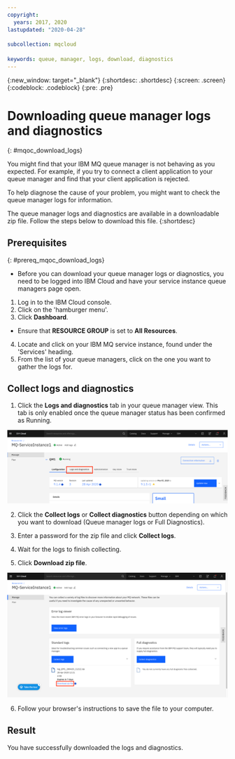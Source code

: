 ```yaml
---
copyright:
  years: 2017, 2020
lastupdated: "2020-04-28"

subcollection: mqcloud

keywords: queue, manager, logs, download, diagnostics
---
```


{:new_window: target="_blank"}
{:shortdesc: .shortdesc}
{:screen: .screen}
{:codeblock: .codeblock}
{:pre: .pre}

# Downloading queue manager logs and diagnostics
{: #mqoc_download_logs}

You might find that your IBM MQ queue manager is not behaving as you expected. For example, if you try to connect a client application to your queue manager and find that your client application is rejected.

To help diagnose the cause of your problem, you might want to check the queue manager logs for information.

The queue manager logs and diagnostics are available in a downloadable zip file.  Follow the steps below to download this file.
{:shortdesc}

## Prerequisites
{: #prereq_mqoc_download_logs}

* Before you can download your queue manager logs or diagnostics, you need to be logged into IBM Cloud and have your service instance queue managers page open.

 1. Log in to the IBM Cloud console.
 2. Click on the 'hamburger menu'.
 3. Click **Dashboard**.
   * Ensure that **RESOURCE GROUP** is set to **All Resources**.
 4. Locate and click on your IBM MQ service instance, found under the 'Services' heading.
 5. From the list of your queue managers, click on the one you want to gather the logs for.

## Collect logs and diagnostics

1. Click the **Logs and diagnostics** tab in your queue manager view. This tab is only enabled once the queue manager status has been confirmed as Running.

 ![Image showing the location of the Logs and diagnostics tab](./images/mqoc_logs_and_diagnostics_tab.png)

2.  Click the **Collect logs** or **Collect diagnostics** button depending on which you want to download (Queue manager logs or Full Diagnostics).

3. Enter a password for the zip file and click **Collect logs**.

4. Wait for the logs to finish collecting.

5. Click **Download zip file**.

 ![Image showing the location of the Download zip button](./images/mqoc_logs_and_diagnostics_download.png)

6. Follow your browser's instructions to save the file to your computer.

## Result

You have successfully downloaded the logs and diagnostics.
